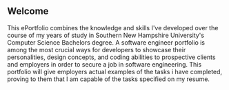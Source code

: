 
## Welcome 

This ePortfolio combines the knowledge and skills I've developed over the course of my years of study in Southern New Hampshire University's Computer Science Bachelors degree. A software engineer portfolio is among the most crucial ways for developers to showcase their personalities, design concepts, and coding abilities to prospective clients and employers in order to secure a job in software engineering. This portfolio will give employers actual examples of the tasks i have completed, proving to them that I am capable of the tasks specified on my resume.
